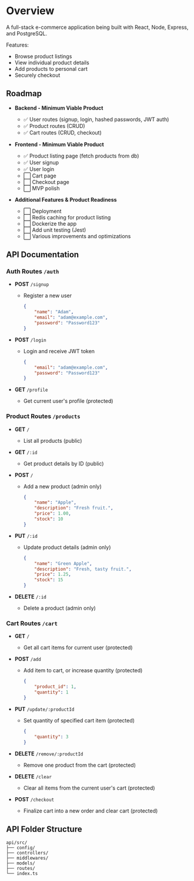 # Overview

A full-stack e-commerce application being built with React, Node, Express, and PostgreSQL.

Features:
- Browse product listings
- View individual product details
- Add products to personal cart
- Securely checkout

## Roadmap

- **Backend - Minimum Viable Product**
    - ✅ User routes (signup, login, hashed passwords, JWT auth)
    - ✅ Product routes (CRUD)
    - ✅ Cart routes (CRUD, checkout)

- **Frontend - Minimum Viable Product**
    - ✅ Product listing page (fetch products from db)
	- ✅ User signup
	- ✅ User login
    - ⬜ Cart page
	- ⬜ Checkout page
	- ⬜ MVP polish

- **Additional Features & Product Readiness**
    - ⬜ Deployment
    - ⬜ Redis caching for product listing
    - ⬜ Dockerize the app
    - ⬜ Add unit testing (Jest)
    - ⬜ Various improvements and optimizations

## API Documentation

### Auth Routes `/auth`

- **POST** `/signup`
    - Register a new user
        ```json
        {
            "name": "Adam",
            "email": "adam@example.com",
            "password": "Password123"
        }
        ```

- **POST** `/login`
    - Login and receive JWT token
        ```json
        {
            "email": "adam@example.com",
            "password": "Password123"
        }
        ```

- **GET** `/profile`
    - Get current user's profile (protected)

### Product Routes `/products`

- **GET** `/` 
    - List all products (public)

- **GET** `/:id`
    - Get product details by ID (public)

- **POST** `/`
    - Add a new product (admin only)
        ```json
        {
            "name": "Apple",
            "description": "Fresh fruit.",
            "price": 1.00,
            "stock": 10
        }
        ```

- **PUT** `/:id`
    - Update product details (admin only)
        ```json
        {
            "name": "Green Apple",
            "description": "Fresh, tasty fruit.",
            "price": 1.25,
            "stock": 15
        }
        ```

- **DELETE** `/:id`
    - Delete a product (admin only)

### Cart Routes `/cart`

- **GET** `/`
    - Get all cart items for current user (protected)

- **POST** `/add`
    - Add item to cart, or increase quantity (protected)
        ```json
        {
            "product_id": 1,
            "quantity": 1
        }
        ```

- **PUT** `/update/:productId`
    - Set quantity of specified cart item (protected)
        ```json
        {
            "quantity": 3
        }
        ```

- **DELETE** `/remove/:productId`
    - Remove one product from the cart (protected)

- **DELETE** `/clear`
    - Clear all items from the current user's cart (protected)

- **POST** `/checkout`
    - Finalize cart into a new order and clear cart (protected)

## API Folder Structure

```
api/src/
├── config/
├── controllers/
├── middlewares/
├── models/
├── routes/
└── index.ts
```